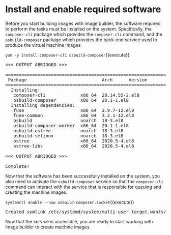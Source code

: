 # Install and enable required software

Before you start building images with image builder, the software required to
perform the tasks must be installed on the system.  Specifically, the
`composer-cli` package which provides the `composer-cli` command, and the
`osbuild-composer` package which provides the back-end service used to produce
the virtual machine images.

`yum -y install composer-cli osbuild-composer`{{execute}}

<pre class='file'>
<<< OUTPUT ABRIDGED >>>

==========================================================================================================================================
 Package                            Arch      Version                                           Repository                           Size
==========================================================================================================================================
  Installing:
   composer-cli             x86_64  28.14.55-2.el8                              rhel-8-for-x86_64-appstream-rpms   86 k
   osbuild-composer         x86_64  20.1-1.el8                                  rhel-8-for-x86_64-appstream-rpms  2.8 M
  Installing dependencies:
   fuse                     x86_64  2.9.7-12.el8                                rhel-8-for-x86_64-baseos-rpms      83 k
   fuse-common              x86_64  3.2.1-12.el8                                rhel-8-for-x86_64-baseos-rpms      21 k
   osbuild                  noarch  18-3.el8                                    rhel-8-for-x86_64-appstream-rpms   53 k
   osbuild-composer-worker  x86_64  20.1-1.el8                                  rhel-8-for-x86_64-appstream-rpms  3.3 M
   osbuild-ostree           noarch  18-3.el8                                    rhel-8-for-x86_64-appstream-rpms   17 k
   osbuild-selinux          noarch  18-3.el8                                    rhel-8-for-x86_64-appstream-rpms   25 k
   ostree                   x86_64  2020.5-4.el8                                rhel-8-for-x86_64-appstream-rpms  242 k
   ostree-libs              x86_64  2020.5-4.el8                                rhel-8-for-x86_64-appstream-rpms  414 k

<<< OUTPUT ABRIDGED >>>

Complete!
</pre>

Now that the software has been successfully installed on the system, you also need to activate the `osbuild-composer` service so that the `composer-cli`
command can interact with the service that is responsible for queuing and creating the machine images.

`systemctl enable --now osbuild-composer.socket`{{execute}}

<pre class='file'>
Created symlink /etc/systemd/system/multi-user.target.wants/osbuild-composer.socket → /usr/lib/systemd/system/osbuild-composer.socket.
</pre>

Now that the service is accessible, you are ready to start working with image builder to create machine images.

